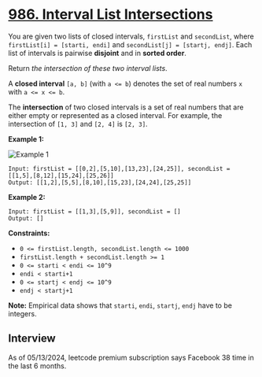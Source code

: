 # [986. Interval List Intersections](https://leetcode.com/problems/interval-list-intersections/)

You are given two lists of closed intervals, `firstList` and `secondList`, where `firstList[i] = [starti, endi]` and `secondList[j] = [startj, endj]`. Each list of intervals is pairwise **disjoint** and in **sorted order**.

Return _the intersection of these two interval lists_.

A **closed interval** `[a, b]` (with `a <= b`) denotes the set of real numbers `x` with `a <= x <= b`.

The **intersection** of two closed intervals is a set of real numbers that are either empty or represented as a closed interval. For example, the intersection of `[1, 3]` and `[2, 4]` is `[2, 3]`.

**Example 1:**

![Example 1](https://assets.leetcode.com/uploads/2019/01/30/interval1.png)
```
Input: firstList = [[0,2],[5,10],[13,23],[24,25]], secondList = [[1,5],[8,12],[15,24],[25,26]]
Output: [[1,2],[5,5],[8,10],[15,23],[24,24],[25,25]]
```

**Example 2:**
```
Input: firstList = [[1,3],[5,9]], secondList = []
Output: []
```

**Constraints:**
* `0 <= firstList.length, secondList.length <= 1000`
* `firstList.length + secondList.length >= 1`
* `0 <= starti < endi <= 10^9`
* `endi < starti+1`
* `0 <= startj < endj <= 10^9`
* `endj < startj+1`

**Note:**
Empirical data shows that `starti`, `endi`, `startj`, `endj` have to be integers.

## Interview
As of 05/13/2024, leetcode premium subscription says Facebook 38 time in the last 6 months.
